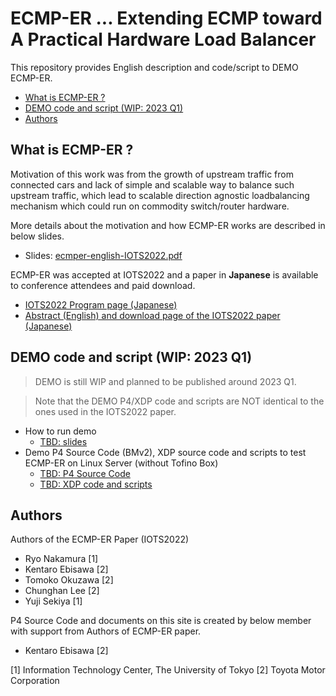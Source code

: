 # ECMP-ER ... Extending ECMP toward A Practical Hardware Load Balancer

This repository provides English description and code/script to DEMO ECMP-ER.

- [What is ECMP-ER ?](#what-is-ecmp-er-)
- [DEMO code and script (WIP: 2023 Q1)](#demo-code-and-script-wip-2023-q1)
- [Authors](#authors)

## What is ECMP-ER ?

Motivation of this work was from the growth of upstream traffic from connected cars and lack of simple and scalable way to balance such upstream traffic, which lead to scalable direction agnostic loadbalancing mechanism which could run on commodity switch/router hardware.

More details about the motivation and how ECMP-ER works are described in below slides.

- Slides: [ecmper-english-IOTS2022.pdf](ecmper-english-IOTS2022.pdf)

ECMP-ER was accepted at IOTS2022 and a paper in **Japanese** is available to conference attendees and paid download.

- [IOTS2022 Program page (Japanese) ](https://www.iot.ipsj.or.jp/symposium/iots2022-program/)
- [Abstract (English) and download page of the IOTS2022 paper (Japanese)](https://ipsj.ixsq.nii.ac.jp/ej/?action=pages_view_main&active_action=repository_view_main_item_detail&item_id=222743&item_no=1&page_id=13&block_id=8)

## DEMO code and script (WIP: 2023 Q1)

> DEMO is still WIP and planned to be published around 2023 Q1.

> Note that the DEMO P4/XDP code and scripts are NOT identical to the ones used in the IOTS2022 paper.

- How to run demo
  - [TBD: slides]()
- Demo P4 Source Code (BMv2), XDP source code and scripts to test ECMP-ER on Linux Server (without Tofino Box)
  - [TBD: P4 Source Code]()
  - [TBD: XDP code and scripts]()

## Authors

Authors of the ECMP-ER Paper (IOTS2022)

- Ryo Nakamura [1]
- Kentaro Ebisawa [2]
- Tomoko Okuzawa [2]
- Chunghan Lee [2]
- Yuji Sekiya [1]

P4 Source Code and documents on this site is created by below member with support from Authors of ECMP-ER paper.

- Kentaro Ebisawa [2]

[1] Information Technology Center, The University of Tokyo
[2] Toyota Motor Corporation
